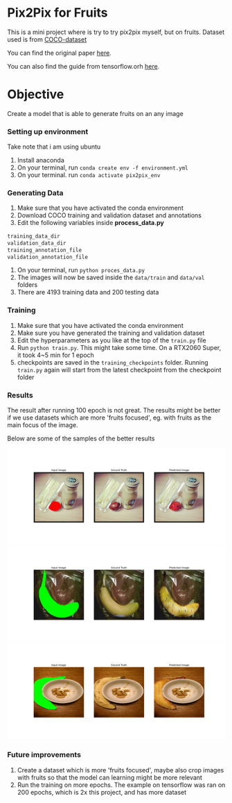 # Pix2Pix for Fruits

This is a mini project where is try to try pix2pix myself, but on fruits. Dataset used is from [COCO-dataset](http://cocodataset.org/#home)

You can find the original paper [here](https://phillipi.github.io/pix2pix/).

You can also find the guide from tensorflow.orh [here](https://www.tensorflow.org/tutorials/generative/pix2pix).

# Objective

Create a model that is able to generate fruits on an any image

### Setting up environment

Take note that i am using ubuntu

1. Install anaconda
1. On your terminal, run `conda create env -f environment.yml`
1. On your terminal. run `conda activate pix2pix_env`

### Generating Data

1. Make sure that you have activated the conda environment
1. Download COCO training and validation dataset and annotations
1. Edit the following variables inside **process_data.py**
```
training_data_dir
validation_data_dir
training_annotation_file
validation_annotation_file
```
1. On your terminal, run `python proces_data.py`
1. The images will now be saved inside the `data/train` and `data/val` folders
1. There are 4193 training data and 200 testing data

### Training

1. Make sure that you have activated the conda environment
1. Make sure you have generated the training and validation dataset
1. Edit the hyperparameters as you like at the top of the `train.py` file
1. Run `python train.py`. This might take some time. On a RTX2060 Super, it took 4~5 min for 1 epoch
1. checkpoints are saved in the `training_checkpoints` folder. Running `train.py` again will start from the latest checkpoint from the checkpoint folder

### Results

The result after running 100 epoch is not great. The results might be better if we use datasets which are more 'fruits focused', eg. with fruits as the main focus of the image.

Below are some of the samples of the better results

![sample 1](./samples/sample1.png)
![sample 2](./samples/sample2.png)
![sample 3](./samples/sample3.png)

### Future improvements

1. Create a dataset which is more 'fruits focused', maybe also crop images with fruits so that the model can learning might be more relevant
1. Run the training on more epochs. The example on tensorflow was ran on 200 epochs, which is 2x this project, and has more dataset
